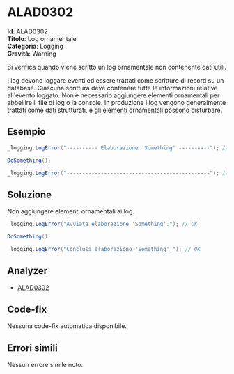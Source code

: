 <!--
SPDX-FileCopyrightText: 2022 ALAD SRL <info@alad.cloud>

SPDX-License-Identifier: MIT
-->

# ALAD0302

**Id**: ALAD0302\
**Titolo**: Log ornamentale\
**Categoria**: Logging\
**Gravità**: Warning

Si verifica quando viene scritto un log ornamentale non contenente dati utili.

I log devono loggare eventi ed essere trattati come scritture di record su un
database. Ciascuna scrittura deve contenere tutte le informazioni relative
all'evento loggato. Non è necessario aggiungere elementi ornamentali per
abbellire il file di log o la console. In produzione i log vengono generalmente
trattati come dati strutturati, e gli elementi ornamentali possono disturbare.


## Esempio

```csharp
_logging.LogError("---------- Elaborazione 'Something' ----------"); // ALAD0302

DoSomething();

_logging.LogError("----------------------------------------------"); // ALAD0302
```


## Soluzione

Non aggiungere elementi ornamentali ai log.

```csharp
_logging.LogError("Avviata elaborazione 'Something'."); // OK

DoSomething();

_logging.LogError("Conclusa elaborazione 'Something'."); // OK
```


## Analyzer

* [ALAD0302](../../src/Alad.CodeAnalyzer/Logging/DecorativeLogAnalyzer.cs)


## Code-fix

Nessuna code-fix automatica disponibile.


## Errori simili

Nessun errore simile noto.
